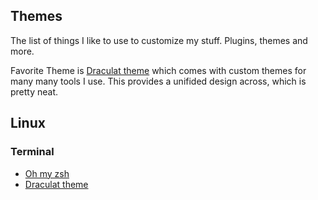 ## Themes

The list of things I like to use to customize my stuff. Plugins, themes and more.

Favorite Theme is [Draculat theme](https://draculatheme.com/) which comes with custom themes for many many tools I use. This provides a unifided design across, which is pretty neat. 

## Linux

### Terminal

- [Oh my zsh](https://ohmyz.sh/)
- [Draculat theme](https://draculatheme.com/)

